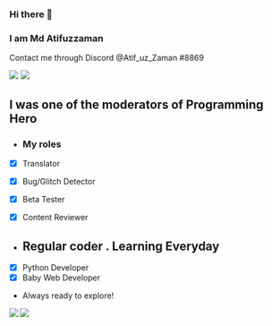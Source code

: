 ### Hi there 👋
### I am Md Atifuzzaman 
Contact me through Discord @Atif_uz_Zaman #8869



![](https://komarev.com/ghpvc/?username=MdAtifuzzaman01&color=brightgreen&style=plastic)
[![](https://img.shields.io/static/v1?label=MdAtifuzzaman01&logo=github&message=Follow&color=black)](https://github.com/MdAtifuzzaman01)

## I was one of the moderators of Programming Hero
- ### My roles
- [X] Translator
- [X] Bug/Glitch Detector
- [X] Beta Tester
- [X] Content Reviewer


- ## Regular coder . Learning Everyday
- [X] Python Developer
- [X] Baby Web Developer 
- Always ready to explore!

<img align="left" src="https://github-readme-stats.vercel.app/api?username=MdAtifuzzaman01&count_private=true&line_height=21&show_icons=true&hide_border=true&theme=dracula&include_all_commits=true"/>
<img align="left" src="https://github-readme-stats.vercel.app/api/top-langs/?username=MdAtifuzzaman01&layout=compact&card_width=250&hide_border=true&theme=dracula"/>
